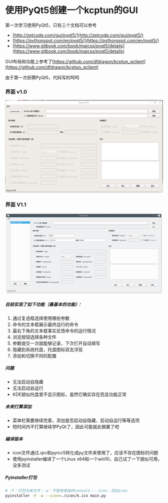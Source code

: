 # 使用PyQt5创建一个kcptun的GUI

第一次学习使用PyQt5，只有三个文档可以参考

 - [http://zetcode.com/gui/pyqt5/](http://zetcode.com/gui/pyqt5/)
 - [https://pythonspot.com/en/pyqt5/](https://pythonspot.com/en/pyqt5/)
 - [https://www.gitbook.com/book/maicss/pyqt5/details](https://www.gitbook.com/book/maicss/pyqt5/details)

GUI布局和功能上参考了[https://github.com/dfdragon/kcptun_gclient](https://github.com/dfdragon/kcptun_gclient)

由于第一次折腾PyQt5，代码写的呵呵

### 界面 v1.0
![](./img/20171219180354.png)

### 界面 V1.1
![](./img/20180125_192600.png)

##### 目前实现了如下功能（最基本的功能）：
1. 通过复选框选择使用哪些参数
2. 命令的文本框展示最终运行的命令
3. 最右下角的文本框事实反馈命令的运行情况
4. 浏览按钮选择各种文件
5. 参数提交一次就能够记录，下次打开自动填写
6. 隐藏到系统托盘，托盘图标双击浮现
7. 添加和切换不同的配置

##### 问题
- 无法启动自隐藏
- 无法启动自运行
- KDE貌似托盘里不显示图标，虽然它确实存在而且功能正常

##### 未来打算添加
- 菜单栏需要继续完善，添加是否启动自隐藏、启动自运行等等选项
- 短时间内不打算继续学PyQt了，因此可能就此搁置了吧

##### 编译版本
- icon文件通过.qrc和pyrcc5转化成py文件来使用了，应该不存在图标的问题
- 使用pyinstaller编译了一个Linux x64和一个win10，自己试了一下貌似可用，没多测试


##### Pyinstaller打包
```bash
# -F：打包为单文件；-w：不使用单独的console；--icon：添加icon
pyinstaller -F -w --icon=./icon/k.ico main.py
```